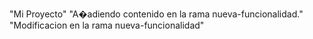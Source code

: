 "Mi Proyecto" 
"A�adiendo contenido en la rama nueva-funcionalidad." 
"Modificacion en la rama nueva-funcionalidad"
